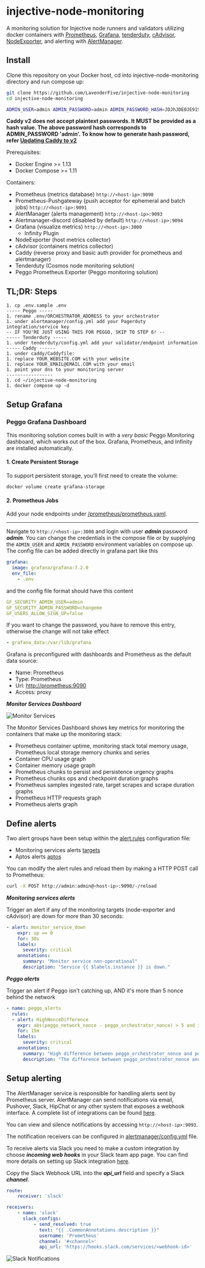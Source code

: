 # injective-node-monitoring

A monitoring solution for Injective node runners and validators utilizing docker containers with [Prometheus](https://prometheus.io/), [Grafana](http://grafana.org/),
[tenderduty](https://github.com/blockpane/tenderduty), [cAdvisor](https://github.com/google/cadvisor), [NodeExporter](https://github.com/prometheus/node_exporter), 
and alerting with [AlertManager](https://github.com/prometheus/alertmanager). 

## Install

Clone this repository on your Docker host, cd into injective-node-monitoring directory and run compose up:

```bash
git clone https://github.com/LavenderFive/injective-node-monitoring
cd injective-node-monitoring

ADMIN_USER=admin ADMIN_PASSWORD=admin ADMIN_PASSWORD_HASH=JDJhJDE0JE91S1FrN0Z0VEsyWmhrQVpON1VzdHVLSDkyWHdsN0xNbEZYdnNIZm1pb2d1blg4Y09mL0ZP docker-compose up -d
```

**Caddy v2 does not accept plaintext passwords. It MUST be provided as a hash value. The above password hash corresponds to ADMIN_PASSWORD 'admin'. To know how to generate hash password, refer [Updating Caddy to v2](#Updating-Caddy-to-v2)**

Prerequisites:

* Docker Engine >= 1.13
* Docker Compose >= 1.11

Containers:

* Prometheus (metrics database) `http://<host-ip>:9090`
* Prometheus-Pushgateway (push acceptor for ephemeral and batch jobs) `http://<host-ip>:9091`
* AlertManager (alerts management) `http://<host-ip>:9093`
* Alertmanager-discord (disabled by default) `http://<host-ip>:9094`
* Grafana (visualize metrics) `http://<host-ip>:3000`
  * Infinity Plugin
* NodeExporter (host metrics collector)
* cAdvisor (containers metrics collector)
* Caddy (reverse proxy and basic auth provider for prometheus and alertmanager)
* Tenderduty (Cosmos node monitoring solution)
* Peggo Prometheus Exporter (Peggo monitoring solution)

## TL;DR: Steps
```
1. cp .env.sample .env
----- Peggo -----
1. rename .env/ORCHESTRATOR_ADDRESS to your orchestrator
1. under alertmanager/config.yml add your Pagerduty integration/service key
-- IF YOU'RE JUST USING THIS FOR PEGGO, SKIP TO STEP 6! --
----- Tenderduty -----
1. under tenderduty/config.yml add your validator/endpoint information
----- Caddy ------
1. under caddy/Caddyfile:
1. replace YOUR_WEBSITE.COM with your website
1. replace YOUR_EMAIL@EMAIL.COM with your email
1. point your dns to your monitoring server
-----------------
1. cd ~/injective-node-monitoring
1. docker compose up -d
```

## Setup Grafana

### Peggo Grafana Dashboard
This monitoring solution comes built in with a *very basic* Peggo Monitoring dashboard, 
which works out of the box. Grafana, Prometheus, and Infinity are installed 
automatically.

#### 1. Create Persistent Storage
To support persistent storage, you'll first need to create the volume:
```
docker volume create grafana-storage
```
#### 2. Prometheus Jobs
Add your node endpoints under [/prometheus/prometheus.yaml](https://github.com/LavenderFive/aptos-monitoring/blob/master/prometheus/prometheus.yml#L46). 

---

Navigate to `http://<host-ip>:3000` and login with user ***admin*** password ***admin***. You can change the credentials in the compose file or by supplying the `ADMIN_USER` and `ADMIN_PASSWORD` environment variables on compose up. The config file can be added directly in grafana part like this

```yaml
grafana:
  image: grafana/grafana:7.2.0
  env_file:
    - .env
```

and the config file format should have this content

```yaml
GF_SECURITY_ADMIN_USER=admin
GF_SECURITY_ADMIN_PASSWORD=changeme
GF_USERS_ALLOW_SIGN_UP=false
```

If you want to change the password, you have to remove this entry, otherwise the change will not take effect

```yaml
- grafana_data:/var/lib/grafana
```

Grafana is preconfigured with dashboards and Prometheus as the default data source:

* Name: Prometheus
* Type: Prometheus
* Url: [http://prometheus:9090](http://prometheus:9090)
* Access: proxy

***Monitor Services Dashboard***

![Monitor Services](https://raw.githubusercontent.com/LavenderFive/aptos-monitoring/master/screens/Grafana_Prometheus.png)

The Monitor Services Dashboard shows key metrics for monitoring the containers that make up the monitoring stack:

* Prometheus container uptime, monitoring stack total memory usage, Prometheus local storage memory chunks and series
* Container CPU usage graph
* Container memory usage graph
* Prometheus chunks to persist and persistence urgency graphs
* Prometheus chunks ops and checkpoint duration graphs
* Prometheus samples ingested rate, target scrapes and scrape duration graphs
* Prometheus HTTP requests graph
* Prometheus alerts graph

## Define alerts

Two alert groups have been setup within the [alert.rules](https://github.com/LavenderFive/aptos-monitoring/blob/master/prometheus/alert.rules) configuration file:

* Monitoring services alerts [targets](https://github.com/LavenderFive/aptos-monitoring/blob/master/prometheus/alert.rules#L13-L22)
* Aptos alerts [aptos](https://github.com/LavenderFive/aptos-monitoring/blob/master/prometheus/alert.rules#L2-L11)

You can modify the alert rules and reload them by making a HTTP POST call to Prometheus:

```bash
curl -X POST http://admin:admin@<host-ip>:9090/-/reload
```

***Monitoring services alerts***

Trigger an alert if any of the monitoring targets (node-exporter and cAdvisor) are down for more than 30 seconds:

```yaml
- alert: monitor_service_down
    expr: up == 0
    for: 30s
    labels:
      severity: critical
    annotations:
      summary: "Monitor service non-operational"
      description: "Service {{ $labels.instance }} is down."
```

***Peggo alerts***

Trigger an alert if Peggo isn't catching up, AND it's more than 5 nonce behind the network

```yaml
- name: peggo_alerts
  rules:
  - alert: HighNonceDifference
    expr: abs(peggo_network_nonce - peggo_orchestrator_nonce) > 5 and increase(peggo_orchestrator_nonce[1h]) <= 0
    for: 15m
    labels:
      severity: critical
    annotations:
      summary: "High difference between peggo_orchestrator_nonce and peggo_network_nonce"
      description: "The difference between peggo_orchestrator_nonce and peggo_network_nonce has been greater than 5 for more than 15 minutes."
```


## Setup alerting

The AlertManager service is responsible for handling alerts sent by Prometheus server.
AlertManager can send notifications via email, Pushover, Slack, HipChat or any other system that exposes a webhook interface.
A complete list of integrations can be found [here](https://prometheus.io/docs/alerting/configuration).

You can view and silence notifications by accessing `http://<host-ip>:9093`.

The notification receivers can be configured in [alertmanager/config.yml](https://github.com/LavenderFive/aptos-monitoring/blob/master/alertmanager/config.yml) file.

To receive alerts via Slack you need to make a custom integration by choose ***incoming web hooks*** in your Slack team app page.
You can find more details on setting up Slack integration [here](http://www.robustperception.io/using-slack-with-the-alertmanager/).

Copy the Slack Webhook URL into the ***api_url*** field and specify a Slack ***channel***.

```yaml
route:
    receiver: 'slack'

receivers:
    - name: 'slack'
      slack_configs:
          - send_resolved: true
            text: "{{ .CommonAnnotations.description }}"
            username: 'Prometheus'
            channel: '#<channel>'
            api_url: 'https://hooks.slack.com/services/<webhook-id>'
```

![Slack Notifications](https://raw.githubusercontent.com/LavenderFive/aptos-monitoring/master/screens/Slack_Notifications.png)
